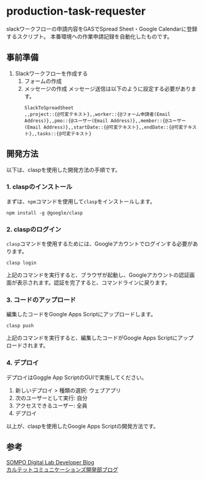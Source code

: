 # production-task-requester
slackワークフローの申請内容をGASでSpread Sheet・Google Calendarに登録するスクリプト。
本番環境への作業申請記録を自動化したものです。

## 事前準備
1. Slackワークフローを作成する  
    1. フォームの作成
    2. メッセージの作成
        メッセージ送信は以下のように設定する必要があります。
        ``` 
        SlackToSpreadSheet
        ,,project::{@可変テキスト},,worker::{@フォーム申請者(Email Address)},,pmo::{@ユーザー(Email Address)},,member::{@ユーザー(Email Address)},,startDate::{@可変テキスト},,endDate::{@可変テキスト},,tasks::{@可変テキスト}
        ```

## 開発方法
以下は、claspを使用した開発方法の手順です。

### 1. claspのインストール

まずは、`npm`コマンドを使用して`clasp`をインストールします。

```
npm install -g @google/clasp
```

### 2. claspのログイン

`clasp`コマンドを使用するためには、Googleアカウントでログインする必要があります。

```
clasp login
```

上記のコマンドを実行すると、ブラウザが起動し、Googleアカウントの認証画面が表示されます。認証を完了すると、コマンドラインに戻ります。


### 3. コードのアップロード

編集したコードをGoogle Apps Scriptにアップロードします。

```
clasp push
```

上記のコマンドを実行すると、編集したコードがGoogle Apps Scriptにアップロードされます。

### 4. デプロイ

デプロイはGoggle App ScriptのGUIで実施してください。

1. 新しいデプロイ > 種類の選択: ウェブアプリ
2. 次のユーザーとして実行: 自分
3. アクセスできるユーザー: 全員
4. デプロイ

以上が、claspを使用したGoogle Apps Scriptの開発方法です。


## 参考
[SOMPO Digital Lab Developer Blog](https://tech.sompo.io/entry/2023/04/25/095916)  
[カルテットコミュニケーションズ開発部ブログ](https://tech.quartetcom.co.jp/2023/05/16/slack-to-mail/#slack-%E3%83%AF%E3%83%BC%E3%82%AF%E3%83%95%E3%83%AD%E3%83%BC%E3%82%92%E4%BD%9C%E6%88%90)